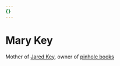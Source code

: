 ```yaml
---
{}
---
```

# Mary Key   
   
Mother of [Jared Key](/not_created.md), owner of [pinhole books](../Organizations/pinhole%20books.md)